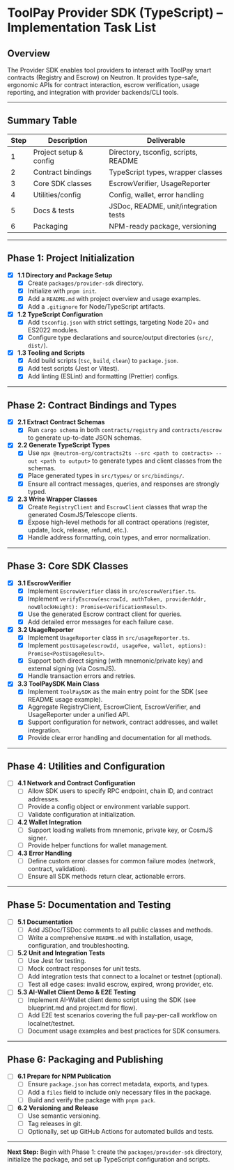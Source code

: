 <!-- Updated based on project-nav.md, blueprint.md, and project.md: Added ToolPaySDK main class, AI-Wallet demo, and E2E testing tasks. All deliverables and flows from the MVP spec are now reflected. -->

# ToolPay Provider SDK (TypeScript) – Implementation Task List

## Overview
The Provider SDK enables tool providers to interact with ToolPay smart contracts (Registry and Escrow) on Neutron. It provides type-safe, ergonomic APIs for contract interaction, escrow verification, usage reporting, and integration with provider backends/CLI tools.

---

## Summary Table

| Step | Description | Deliverable |
|------|-------------|-------------|
| 1    | Project setup & config | Directory, tsconfig, scripts, README |
| 2    | Contract bindings      | TypeScript types, wrapper classes    |
| 3    | Core SDK classes       | EscrowVerifier, UsageReporter        |
| 4    | Utilities/config       | Config, wallet, error handling       |
| 5    | Docs & tests           | JSDoc, README, unit/integration tests|
| 6    | Packaging              | NPM-ready package, versioning        |

---

## Phase 1: Project Initialization

- [x] **1.1 Directory and Package Setup**
  - [x] Create `packages/provider-sdk` directory.
  - [x] Initialize with `pnpm init`.
  - [x] Add a `README.md` with project overview and usage examples.
  - [x] Add a `.gitignore` for Node/TypeScript artifacts.
- [x] **1.2 TypeScript Configuration**
  - [x] Add `tsconfig.json` with strict settings, targeting Node 20+ and ES2022 modules.
  - [x] Configure type declarations and source/output directories (`src/`, `dist/`).
- [x] **1.3 Tooling and Scripts**
  - [x] Add build scripts (`tsc`, `build`, `clean`) to `package.json`.
  - [x] Add test scripts (Jest or Vitest).
  - [x] Add linting (ESLint) and formatting (Prettier) configs.

---

## Phase 2: Contract Bindings and Types

- [x] **2.1 Extract Contract Schemas**
  - [x] Run `cargo schema` in both `contracts/registry` and `contracts/escrow` to generate up-to-date JSON schemas.
- [x] **2.2 Generate TypeScript Types**
  - [x] Use `npx @neutron-org/contracts2ts --src <path to contracts> --out <path to output>` to generate types and client classes from the schemas.
  - [x] Place generated types in `src/types/` or `src/bindings/`.
  - [x] Ensure all contract messages, queries, and responses are strongly typed.
- [x] **2.3 Write Wrapper Classes**
  - [x] Create `RegistryClient` and `EscrowClient` classes that wrap the generated CosmJS/Telescope clients.
  - [x] Expose high-level methods for all contract operations (register, update, lock, release, refund, etc.).
  - [x] Handle address formatting, coin types, and error normalization.

---

## Phase 3: Core SDK Classes

- [x] **3.1 EscrowVerifier**
  - [x] Implement `EscrowVerifier` class in `src/escrowVerifier.ts`.
  - [x] Implement `verifyEscrow(escrowId, authToken, providerAddr, nowBlockHeight): Promise<VerificationResult>`.
  - [x] Use the generated Escrow contract client for queries.
  - [x] Add detailed error messages for each failure case.
- [x] **3.2 UsageReporter**
  - [x] Implement `UsageReporter` class in `src/usageReporter.ts`.
  - [x] Implement `postUsage(escrowId, usageFee, wallet, options): Promise<PostUsageResult>`.
  - [x] Support both direct signing (with mnemonic/private key) and external signing (via CosmJS).
  - [x] Handle transaction errors and retries.
- [x] **3.3 ToolPaySDK Main Class**
  - [x] Implement `ToolPaySDK` as the main entry point for the SDK (see README usage example).
  - [x] Aggregate RegistryClient, EscrowClient, EscrowVerifier, and UsageReporter under a unified API.
  - [x] Support configuration for network, contract addresses, and wallet integration.
  - [x] Provide clear error handling and documentation for all methods.

---

## Phase 4: Utilities and Configuration

- [ ] **4.1 Network and Contract Configuration**
  - [ ] Allow SDK users to specify RPC endpoint, chain ID, and contract addresses.
  - [ ] Provide a config object or environment variable support.
  - [ ] Validate configuration at initialization.
- [ ] **4.2 Wallet Integration**
  - [ ] Support loading wallets from mnemonic, private key, or CosmJS signer.
  - [ ] Provide helper functions for wallet management.
- [ ] **4.3 Error Handling**
  - [ ] Define custom error classes for common failure modes (network, contract, validation).
  - [ ] Ensure all SDK methods return clear, actionable errors.

---

## Phase 5: Documentation and Testing

- [ ] **5.1 Documentation**
  - [ ] Add JSDoc/TSDoc comments to all public classes and methods.
  - [ ] Write a comprehensive `README.md` with installation, usage, configuration, and troubleshooting.
- [ ] **5.2 Unit and Integration Tests**
  - [ ] Use Jest for testing.
  - [ ] Mock contract responses for unit tests.
  - [ ] Add integration tests that connect to a localnet or testnet (optional).
  - [ ] Test all edge cases: invalid escrow, expired, wrong provider, etc.
- [ ] **5.3 AI-Wallet Client Demo & E2E Testing**
  - [ ] Implement AI-Wallet client demo script using the SDK (see blueprint.md and project.md for flow).
  - [ ] Add E2E test scenarios covering the full pay-per-call workflow on localnet/testnet.
  - [ ] Document usage examples and best practices for SDK consumers.

---

## Phase 6: Packaging and Publishing

- [ ] **6.1 Prepare for NPM Publication**
  - [ ] Ensure `package.json` has correct metadata, exports, and types.
  - [ ] Add a `files` field to include only necessary files in the package.
  - [ ] Build and verify the package with `pnpm pack`.
- [ ] **6.2 Versioning and Release**
  - [ ] Use semantic versioning.
  - [ ] Tag releases in git.
  - [ ] Optionally, set up GitHub Actions for automated builds and tests.

---

**Next Step:**
Begin with Phase 1: create the `packages/provider-sdk` directory, initialize the package, and set up TypeScript configuration and scripts.
